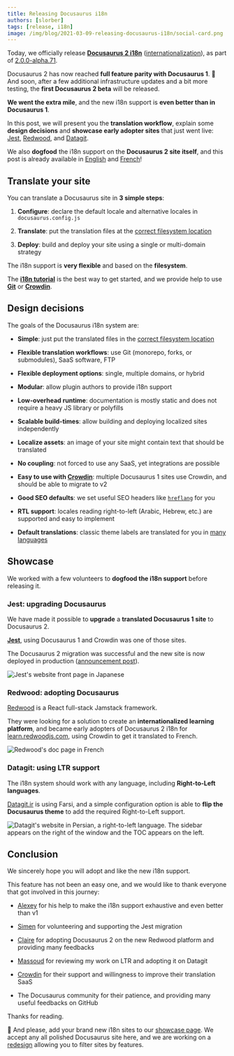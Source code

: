```yaml
---
title: Releasing Docusaurus i18n
authors: [slorber]
tags: [release, i18n]
image: /img/blog/2021-03-09-releasing-docusaurus-i18n/social-card.png
---
```


Today, we officially release [**Docusaurus 2 i18n**](https://docusaurus.io/docs/i18n/introduction) ([internationalization](https://en.wikipedia.org/wiki/Internationalization_and_localization)), as part of [2.0.0-alpha.71](https://github.com/facebook/docusaurus/releases/tag/v2.0.0-alpha.71).

Docusaurus 2 has now reached **full feature parity with Docusaurus 1**. 🎉 And soon, after a few additional infrastructure updates and a bit more testing, the **first Docusaurus 2 beta** will be released.

**We went the extra mile**, and the new i18n support is **even better than in Docusaurus 1**.

In this post, we will present you the **translation workflow**, explain some **design decisions** and **showcase early adopter sites** that just went live: [Jest](https://jestjs.io/), [Redwood](https://learn.redwoodjs.com/), and [Datagit](https://datagit.ir/).

We also **dogfood** the i18n support on the **Docusaurus 2 site itself**, and this post is already available in [English](https://docusaurus.io/blog/2021/03/09/releasing-docusaurus-i18n) and [French](https://docusaurus.io/fr/blog/2021/03/09/releasing-docusaurus-i18n)!

<!--truncate-->

## Translate your site

You can translate a Docusaurus site in **3 simple steps**:

1. **Configure**: declare the default locale and alternative locales in `docusaurus.config.js`

2. **Translate**: put the translation files at the [correct filesystem location](https://docusaurus.io/docs/next/i18n/introduction#translation-files-location)

3. **Deploy**: build and deploy your site using a single or multi-domain strategy

The i18n support is **very flexible** and based on the **filesystem**.

The [**i18n tutorial**](https://docusaurus.io/docs/i18n/tutorial) is the best way to get started, and we provide help to use [**Git**](https://docusaurus.io/docs/i18n/git) or [**Crowdin**](https://docusaurus.io/docs/i18n/crowdin).

## Design decisions

The goals of the Docusaurus i18n system are:

- **Simple**: just put the translated files in the [correct filesystem location](https://docusaurus.io/docs/next/i18n/introduction#translation-files-location)

- **Flexible translation workflows**: use Git (monorepo, forks, or submodules), SaaS software, FTP

- **Flexible deployment options**: single, multiple domains, or hybrid

- **Modular**: allow plugin authors to provide i18n support

- **Low-overhead runtime**: documentation is mostly static and does not require a heavy JS library or polyfills

- **Scalable build-times**: allow building and deploying localized sites independently

- **Localize assets**: an image of your site might contain text that should be translated

- **No coupling**: not forced to use any SaaS, yet integrations are possible

- **Easy to use with [Crowdin](https://crowdin.com/)**: multiple Docusaurus 1 sites use Crowdin, and should be able to migrate to v2

- **Good SEO defaults**: we set useful SEO headers like [`hreflang`](https://developers.google.com/search/docs/advanced/crawling/localized-versions) for you

- **RTL support**: locales reading right-to-left (Arabic, Hebrew, etc.) are supported and easy to implement

- **Default translations**: classic theme labels are translated for you in [many languages](https://github.com/facebook/docusaurus/tree/main/packages/docusaurus-theme-translations/locales)

## Showcase

We worked with a few volunteers to **dogfood the i18n support** before releasing it.

### Jest: upgrading Docusaurus

We have made it possible to **upgrade** a **translated Docusaurus 1 site** to Docusaurus 2.

[**Jest**](https://jestjs.io), using Docusaurus 1 and Crowdin was one of those sites.

The Docusaurus 2 migration was successful and the new site is now deployed in production ([announcement post](https://jestjs.io/blog/2021/03/09/jest-website-upgrade)).

![Jest's website front page in Japanese](/img/blog/2021-03-09-releasing-docusaurus-i18n/jest.png)

### Redwood: adopting Docusaurus

[Redwood](https://redwoodjs.com/) is a React full-stack Jamstack framework.

They were looking for a solution to create an **internationalized learning platform**, and became early adopters of Docusaurus 2 i18n for [learn.redwoodjs.com](https://learn.redwoodjs.com/), using Crowdin to get it translated to French.

![Redwood's doc page in French](/img/blog/2021-03-09-releasing-docusaurus-i18n/redwood.png)

### Datagit: using LTR support

The i18n system should work with any language, including **Right-to-Left languages**.

[Datagit.ir](https://datagit.ir/) is using Farsi, and a simple configuration option is able to **flip the Docusaurus theme** to add the required Right-to-Left support.

![Datagit's website in Persian, a right-to-left language. The sidebar appears on the right of the window and the TOC appears on the left.](/img/blog/2021-03-09-releasing-docusaurus-i18n/datagit.png)

## Conclusion

We sincerely hope you will adopt and like the new i18n support.

This feature has not been an easy one, and we would like to thank everyone that got involved in this journey:

- [Alexey](https://github.com/lex111) for his help to make the i18n support exhaustive and even better than v1

- [Simen](https://github.com/SimenB) for volunteering and supporting the Jest migration

- [Claire](https://github.com/clairefro) for adopting Docusaurus 2 on the new Redwood platform and providing many feedbacks

- [Massoud](https://github.com/massoudmaboudi) for reviewing my work on LTR and adopting it on Datagit

- [Crowdin](https://crowdin.com/) for their support and willingness to improve their translation SaaS

- The Docusaurus community for their patience, and providing many useful feedbacks on GitHub

Thanks for reading.

🙏 And please, add your brand new i18n sites to our [showcase page](https://docusaurus.io/showcase). We accept any all polished Docusaurus site here, and we are working on a [redesign](https://github.com/facebook/docusaurus/issues/4238) allowing you to filter sites by features.